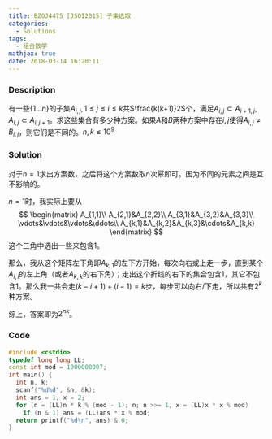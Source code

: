 ```yaml
---
title: BZOJ4475 [JSOI2015] 子集选取
categories:
  - Solutions
tags:
  - 组合数学
mathjax: true
date: 2018-03-14 16:20:11
---
```


### Description

有一些$\{1\dots n\}$的子集$A_{i,j}, 1\leqslant j\leqslant i\leqslant k$共$\frac{k(k+1)}2$个，满足$A_{i,j}\subset A_{i+1,j}, A_{i,j}\subset A_{i,j+1}$。求这些集合有多少种方案。如果$A$和$B$两种方案中存在$i,j$使得$A_{i,j}\neq B_{i,j}$，则它们是不同的。$n, k\leqslant 10^9$

<!--more-->

### Solution

对于$n=1$求出方案数，之后将这个方案数取$n$次幂即可。因为不同的元素之间是互不影响的。

$n=1$时，我实际上要从
$$
\begin{matrix}
A_{1,1}\\
A_{2,1}&A_{2,2}\\
A_{3,1}&A_{3,2}&A_{3,3}\\
\vdots&\vdots&\vdots&\ddots\\
A_{k,1}&A_{k,2}&A_{k,3}&\cdots&A_{k,k}
\end{matrix}
$$
这个三角中选出一些来包含$1$。

那么，我从这个矩阵左下角即$A_{k,1}$的左下方开始，每次向右或上走一步，直到某个$A_{i,i}$的左上角（或者$A_{k,k}$的右下角）；走出这个折线的右下的集合包含$1$，其它不包含$1$。那么我一共会走$(k-i+1)+(i-1)=k$步，每步可以向右/下走，所以共有$2^k$种方案。

综上，答案即为$2^{nk}$。

### Code

```cpp
#include <cstdio>
typedef long long LL;
const int mod = 1000000007;
int main() {
  int n, k;
  scanf("%d%d", &n, &k);
  int ans = 1, x = 2;
  for (n = (LL)n * k % (mod - 1); n; n >>= 1, x = (LL)x * x % mod)
    if (n & 1) ans = (LL)ans * x % mod;
  return printf("%d\n", ans) & 0;
}
```
